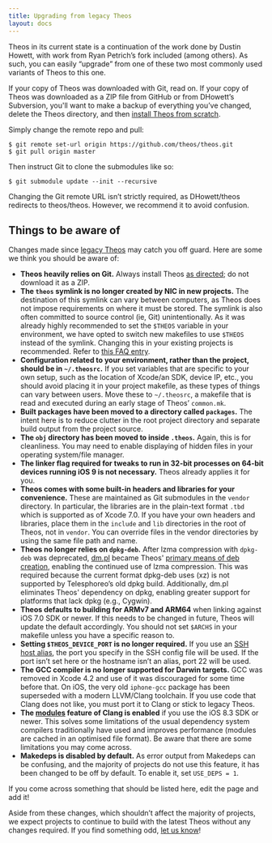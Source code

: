 ```yaml
---
title: Upgrading from legacy Theos
layout: docs
---
```


Theos in its current state is a continuation of the work done by Dustin Howett, with work from Ryan Petrich’s fork included (among others). As such, you can easily “upgrade” from one of these two most commonly used variants of Theos to this one.

If your copy of Theos was downloaded with Git, read on. If your copy of Theos was downloaded as a ZIP file from GitHub or from DHowett’s Subversion, you'll want to make a backup of everything you’ve changed, delete the Theos directory, and then [install Theos from scratch](/docs/Installation.html).

Simply change the remote repo and pull:

```console
$ git remote set-url origin https://github.com/theos/theos.git
$ git pull origin master
```

Then instruct Git to clone the submodules like so:

```console
$ git submodule update --init --recursive
```

Changing the Git remote URL isn’t strictly required, as DHowett/theos redirects to theos/theos. However, we recommend it to avoid confusion.

## Things to be aware of
Changes made since [legacy Theos](https://github.com/theos/theos/tree/legacy) may catch you off guard. Here are some we think you should be aware of:

* **Theos heavily relies on Git.** Always install Theos [as directed](/docs/Installation.html); do not download it as a ZIP.
* **The `theos` symlink is no longer created by NIC in new projects.** The destination of this symlink can vary between computers, as Theos does not impose requirements on where it must be stored. The symlink is also often committed to source control (ie, Git) unintentionally. As it was already highly recommended to set the `$THEOS` variable in your environment, we have opted to switch new makefiles to use `$THEOS` instead of the symlink. Changing this in your existing projects is recommended. Refer to [this FAQ entry](/docs/FAQ.html#wheres-the-theos-symlink).
* **Configuration related to your environment, rather than the project, should be in `~/.theosrc`.** If you set variables that are specific to your own setup, such as the location of Xcode/an SDK, device IP, etc., you should avoid placing it in your project makefile, as these types of things can vary between users. Move these to `~/.theosrc`, a makefile that is read and executed during an early stage of Theos’ `common.mk`.
* **Built packages have been moved to a directory called `packages`.** The intent here is to reduce clutter in the root project directory and separate build output from the project source.
* **The `obj` directory has been moved to inside `.theos`.** Again, this is for cleanliness. You may need to enable displaying of hidden files in your operating system/file manager.
* **The linker flag required for tweaks to run in 32-bit processes on 64-bit devices running iOS 9 is not necessary.** Theos already applies it for you.
* **Theos comes with some built-in headers and libraries for your convenience.** These are maintained as Git submodules in the `vendor` directory. In particular, the libraries are in the plain-text format `.tbd` which is supported as of Xcode 7.0. If you have your own headers and libraries, place them in the `include` and `lib` directories in the root of Theos, not in `vendor`. You can override files in the vendor directories by using the same file path and name.
* **Theos no longer relies on `dpkg-deb`.** After lzma compression with `dpkg-deb` was deprecated, [dm.pl](https://github.com/theos/dm.pl) became Theos' [primary means of deb creation](https://github.com/theos/theos/commit/bad135c47c1c3e0300fe823e64862f490830eee3), enabling the continued use of lzma compression. This was required because the current format dpkg-deb uses (xz) is not supported by Telesphoreo’s old dpkg build. Additionally, dm.pl eliminates Theos' dependency on dpkg, enabling greater support for platforms that lack dpkg (e.g., Cygwin).
* **Theos defaults to building for ARMv7 and ARM64** when linking against iOS 7.0 SDK or newer. If this needs to be changed in future, Theos will update the default accordingly. You should not set `$ARCHS` in your makefile unless you have a specific reason to.
* **Setting `$THEOS_DEVICE_PORT` is no longer required.** If you use an [SSH host alias](http://mattryall.net/blog/2008/06/ssh-favourite-hosts), the port you specify in the SSH config file will be used. If the port isn’t set here or the hostname isn’t an alias, port 22 will be used.
* **The GCC compiler is no longer supported for Darwin targets.** GCC was removed in Xcode 4.2 and use of it was discouraged for some time before that. On iOS, the very old `iphone-gcc` package has been superseded with a modern LLVM/Clang toolchain. If you use code that Clang does not like, you must port it to Clang or stick to legacy Theos.
* **The [modules](http://clang.llvm.org/docs/Modules.html#introduction) feature of Clang is enabled** if you use the iOS 8.3 SDK or newer. This solves some limitations of the usual dependency system compilers traditionally have used and improves performance (modules are cached in an optimised file format). Be aware that there are some limitations you may come across.
* **Makedeps is disabled by default.** As error output from Makedeps can be confusing, and the majority of projects do not use this feature, it has been changed to be off by default. To enable it, set `USE_DEPS = 1`.

If you come across something that should be listed here, edit the page and add it!

Aside from these changes, which shouldn’t affect the majority of projects, we expect projects to continue to build with the latest Theos without any changes required. If you find something odd, [let us know](https://github.com/theos/theos/issues)!
